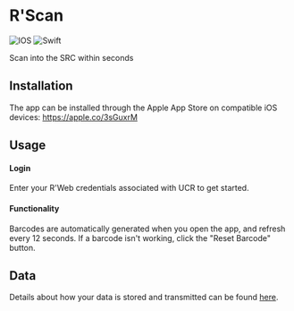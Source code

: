 # R'Scan
![IOS](https://img.shields.io/badge/iOS-000000?style=for-the-badge&logo=ios&logoColor=white) ![Swift](https://img.shields.io/badge/swift-F54A2A?style=for-the-badge&logo=swift&logoColor=white)

  
Scan into the SRC within seconds

## Installation

The app can be installed through the Apple App Store on compatible iOS devices: https://apple.co/3sGuxrM

## Usage

#### Login
Enter your R'Web credentials associated with UCR to get started.

#### Functionality
Barcodes are automatically generated when you open the app, and refresh every 12 seconds. If a barcode isn't working, click the "Reset Barcode" button.

## Data
Details about how your data is stored and transmitted can be found [here](https://kozzza.github.io/rscan.github.io/).
